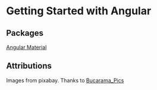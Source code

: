# Getting Started with Angular

## Packages
[Angular Material](https://material.angular.io/)

## Attributions
Images from pixabay. Thanks to [Bucarama_Pics](https://pixabay.com/users/bucarama_pics-19346105/)
